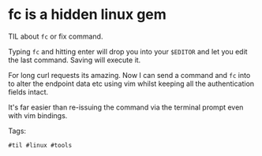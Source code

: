# fc is a hidden linux gem

TIL about `fc` or fix command.

Typing `fc` and hitting enter will drop you into your `$EDITOR` and let
you edit the last command. Saving will execute it.

For long curl requests its amazing. Now I can send a command and `fc` into 
to alter the endpoint data etc using vim whilst keeping all the authentication
fields intact.

It's far easier than re-issuing the command via the terminal prompt even
with vim bindings.

Tags:

    #til #linux #tools




